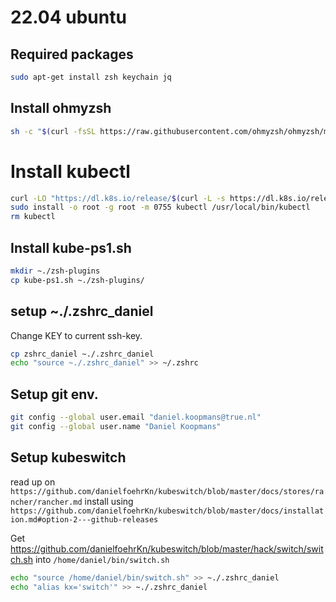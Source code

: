 
# 22.04 ubuntu

## Required packages
```bash
sudo apt-get install zsh keychain jq
```

## Install ohmyzsh
```bash
sh -c "$(curl -fsSL https://raw.githubusercontent.com/ohmyzsh/ohmyzsh/master/tools/install.sh)"
```

# Install kubectl
```bash
curl -LO "https://dl.k8s.io/release/$(curl -L -s https://dl.k8s.io/release/stable.txt)/bin/linux/amd64/kubectl"
sudo install -o root -g root -m 0755 kubectl /usr/local/bin/kubectl
rm kubectl
```

## Install kube-ps1.sh
```bash
mkdir ~./zsh-plugins
cp kube-ps1.sh ~./zsh-plugins/
```

## setup ~./.zshrc_daniel

Change KEY to current ssh-key.

```bash
cp zshrc_daniel ~./.zshrc_daniel
echo "source ~./.zshrc_daniel" >> ~/.zshrc
```

## Setup git env.

```bash
git config --global user.email "daniel.koopmans@true.nl"
git config --global user.name "Daniel Koopmans"
```

## Setup kubeswitch

 read up on `https://github.com/danielfoehrKn/kubeswitch/blob/master/docs/stores/rancher/rancher.md`
 install using `https://github.com/danielfoehrKn/kubeswitch/blob/master/docs/installation.md#option-2---github-releases`

Get https://github.com/danielfoehrKn/kubeswitch/blob/master/hack/switch/switch.sh
into `/home/daniel/bin/switch.sh`

```bash
echo "source /home/daniel/bin/switch.sh" >> ~./.zshrc_daniel
echo "alias kx='switch'" >> ~./.zshrc_daniel
```

